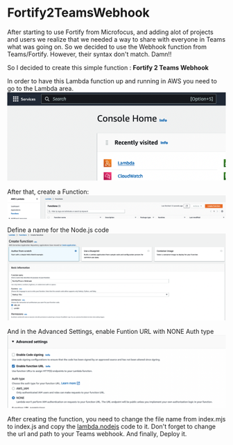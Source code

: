 # Fortify2TeamsWebhook
After starting to use Fortify from Microfocus, and adding alot of projects and users we realize that we needed a way to share with everyone in Teams what was going on. So we decided to use the Webhook function from Teams/Fortify. However, their syntax don't match. Damn!!

So I decided to create this simple function : **Fortify 2 Teams Webhook**

In order to have this Lambda function up and running in AWS you need to go to the Lambda area.
![](https://github.com/tarrinho/Fortify2TeamsWebhook/blob/main/images/image1.png?raw=true)

After that, create a Function:
![](https://github.com/tarrinho/Fortify2TeamsWebhook/blob/main/images/image2.png?raw=true)

Define a name for the Node.js code
![](https://github.com/tarrinho/Fortify2TeamsWebhook/blob/main/images/image3.png?raw=true)

And in the Advanced Settings, enable Funtion URL with NONE Auth type
![](https://github.com/tarrinho/Fortify2TeamsWebhook/blob/main/images/image4.png?raw=true)

After creating the function, you need to change the file name from index.mjs to index.js and copy the [lambda.nodejs](https://github.com/tarrinho/Fortify2TeamsWebhook/blob/main/lamda.nodejs) code to it. Don't forget to change the url and path to your Teams webhook. And finally, Deploy it.
